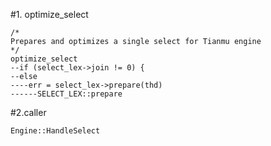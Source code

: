 #1. optimize_select

```
/*
Prepares and optimizes a single select for Tianmu engine
*/
optimize_select
--if (select_lex->join != 0) {
--else
----err = select_lex->prepare(thd)
------SELECT_LEX::prepare
```

#2.caller

```
Engine::HandleSelect
```